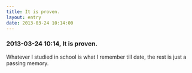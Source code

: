 ```yaml
---
title: It is proven.
layout: entry
date: 2013-03-24 10:14:00
---
```

### 2013-03-24 10:14, It is proven. 

Whatever I studied in school is what I remember till date, the rest is just a passing memory. 
